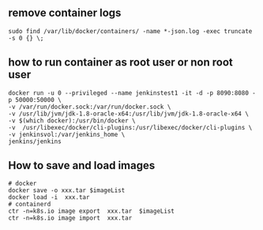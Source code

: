 ## remove container logs
```
sudo find /var/lib/docker/containers/ -name *-json.log -exec truncate -s 0 {} \;
```
## how to run container as root user or non root user
```
docker run -u 0 --privileged --name jenkinstest1 -it -d -p 8090:8080 -p 50000:50000 \
-v /var/run/docker.sock:/var/run/docker.sock \
-v /usr/lib/jvm/jdk-1.8-oracle-x64:/usr/lib/jvm/jdk-1.8-oracle-x64 \
-v $(which docker):/usr/bin/docker \
-v  /usr/libexec/docker/cli-plugins:/usr/libexec/docker/cli-plugins \
-v jenkinsvol:/var/jenkins_home \
jenkins/jenkins
```

## How to save and load images 
```t
# docker
docker save -o xxx.tar $imageList
docker load -i  xxx.tar
# containerd
ctr -n=k8s.io image export  xxx.tar  $imageList
ctr -n=k8s.io image import  xxx.tar
```
